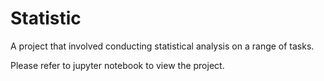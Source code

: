 # Statistic

A project that involved conducting statistical analysis on a range of tasks.

Please refer to jupyter notebook to view the project.
